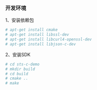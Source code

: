 ### 开发环境
1、安装依赖包
```bash
# apt-get install cmake
# apt-get install libssl-dev
# apt-get install libcurl4-openssl-dev
# apt-get install libjson-c-dev
```

2、安装SDK
```bash 
# cd sts-c-demo
# mkdir build
# cd build 
# cmake ..
# make 
```
